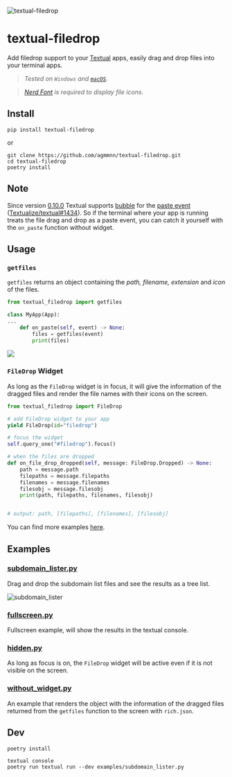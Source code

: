 ![textual-filedrop](https://user-images.githubusercontent.com/16024979/208708722-e550d8ca-22a7-47f0-adf9-16cad570cdfd.png)

# textual-filedrop

Add filedrop support to your [Textual](https://github.com/textualize/textual/) apps, easily drag and drop files into your terminal apps.

> _Tested on `Windows` and [`macOS`](https://github.com/Textualize/textual/discussions/1414#discussioncomment-4467029)._

> _[Nerd Font](https://www.nerdfonts.com/font-downloads) is required to display file icons._

## Install

```
pip install textual-filedrop
```

or

```
git clone https://github.com/agmmnn/textual-filedrop.git
cd textual-filedrop
poetry install
```

## Note

Since version [0.10.0](https://github.com/Textualize/textual/releases/tag/v0.10.0) Textual supports [bubble](https://textual.textualize.io/guide/events/#bubbling) for the [paste event](https://textual.textualize.io/events/paste/) ([Textualize/textual#1434](https://github.com/Textualize/textual/issues/1434)). So if the terminal where your app is running treats the file drag and drop as a paste event, you can catch it yourself with the `on_paste` function without widget.

## Usage

### `getfiles`

`getfiles` returns an object containing the _path, filename, extension_ and _icon_ of the files.

```py
from textual_filedrop import getfiles

class MyApp(App):
...
    def on_paste(self, event) -> None:
        files = getfiles(event)
        print(files)
```

![](https://i.imgur.com/1xdpivC.png)

### `FileDrop` Widget

As long as the `FileDrop` widget is in focus, it will give the information of the dragged files and render the file names with their icons on the screen.

```py
from textual_filedrop import FileDrop
```

```py
# add FileDrop widget to your app
yield FileDrop(id="filedrop")
```

```py
# focus the widget
self.query_one("#filedrop").focus()
```

```py
# when the files are dropped
def on_file_drop_dropped(self, message: FileDrop.Dropped) -> None:
    path = message.path
    filepaths = message.filepaths
    filenames = message.filenames
    filesobj = message.filesobj
    print(path, filepaths, filenames, filesobj)


# output: path, [filepaths], [filenames], [filesobj]
```

You can find more examples [here](./examples).

## Examples

### [subdomain_lister.py](./examples/subdomain_lister.py)

Drag and drop the subdomain list files and see the results as a tree list.

![subdomain_lister](https://user-images.githubusercontent.com/16024979/208706132-0a33bb21-51b8-441a-aeb9-668dbfcb382c.gif)

### [fullscreen.py](./examples/fullscreen.py)

Fullscreen example, will show the results in the textual console.

### [hidden.py](./examples/hidden.py)

As long as focus is on, the `FileDrop` widget will be active even if it is not visible on the screen.

### [without_widget.py](./examples/without_widget.py)

An example that renders the object with the information of the dragged files returned from the `getfiles` function to the screen with `rich.json`.

## Dev

```
poetry install

textual console
poetry run textual run --dev examples/subdomain_lister.py
```
